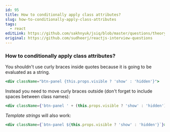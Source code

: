 ```yaml
---
id: 95
title: How to conditionally apply class attributes?
slug: how-to-conditionally-apply-class-attributes
tags:
  - react
editLink: https://github.com/sakhnyuk/jsiq/blob/master/questions/theory/react/95.md
original: https://github.com/sudheerj/reactjs-interview-questions
---
```


### How to conditionally apply class attributes?

You shouldn't use curly braces inside quotes because it is going to be evaluated as a string.

```jsx
<div className="btn-panel {this.props.visible ? 'show' : 'hidden'}">
```

Instead you need to move curly braces outside (don't forget to include spaces between class names):

```jsx
<div className={'btn-panel ' + (this.props.visible ? 'show' : 'hidden')}>
```

_Template strings_ will also work:

```jsx
<div className={`btn-panel ${this.props.visible ? 'show' : 'hidden'}`}>
```